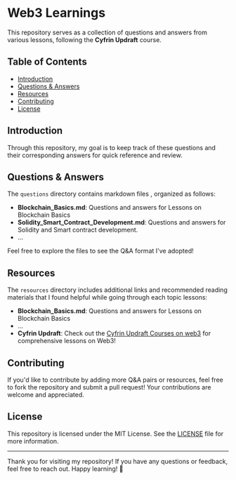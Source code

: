 # Web3 Learnings

This repository serves as a collection of questions and answers from various lessons, following the **Cyfrin Updraft** course.

## Table of Contents

- [Introduction](#introduction)
- [Questions & Answers](#questions--answers)
- [Resources](#resources)
- [Contributing](#contributing)
- [License](#license)

## Introduction

Through this repository, my goal is to keep track of these questions and their corresponding answers for quick reference and review. 

## Questions & Answers

The `questions` directory contains markdown files , organized as follows:

- **Blockchain_Basics.md**: Questions and answers for Lessons on Blockchain Basics
- **Solidity_Smart_Contract_Development.md**: Questions and answers for Solidity and Smart contract development.
- ...

Feel free to explore the files to see the Q&A format I've adopted!

## Resources

The `resources` directory includes additional links and recommended reading materials that I found helpful while going through each topic lessons:

- **Blockchain_Basics.md**: Questions and answers for Lessons on Blockchain Basics
- ...
- **Cyfrin Updraft**: Check out the [Cyfrin Updraft Courses on web3](https://updraft.cyfrin.io/courses) for comprehensive lessons on Web3!

## Contributing

If you'd like to contribute by adding more Q&A pairs or resources, feel free to fork the repository and submit a pull request! Your contributions are welcome and appreciated.

## License

This repository is licensed under the MIT License. See the [LICENSE](LICENSE) file for more information.

---

Thank you for visiting my repository! If you have any questions or feedback, feel free to reach out. Happy learning! 🚀
